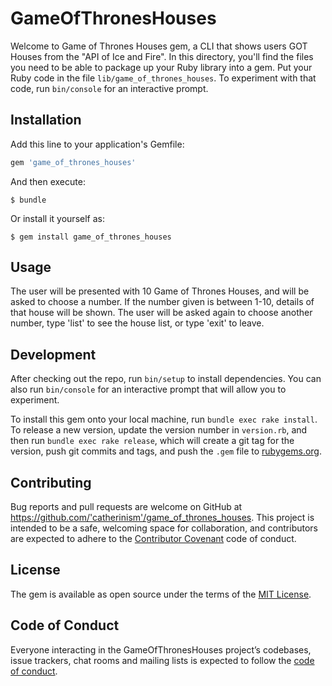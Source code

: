 # GameOfThronesHouses

Welcome to Game of Thrones Houses gem, a CLI that shows users GOT Houses from the "API of Ice and Fire". In this directory, you'll find the files you need to be able to package up your Ruby library into a gem. Put your Ruby code in the file `lib/game_of_thrones_houses`. To experiment with that code, run `bin/console` for an interactive prompt.

## Installation

Add this line to your application's Gemfile:

```ruby
gem 'game_of_thrones_houses'
```

And then execute:

    $ bundle

Or install it yourself as:

    $ gem install game_of_thrones_houses

## Usage

The user will be presented with 10 Game of Thrones Houses, and will be asked to choose a number. If the number given is between 1-10, details of that house will be shown. The user will be asked again to choose another number, type 'list' to see the house list, or type 'exit' to leave.

## Development

After checking out the repo, run `bin/setup` to install dependencies. You can also run `bin/console` for an interactive prompt that will allow you to experiment.

To install this gem onto your local machine, run `bundle exec rake install`. To release a new version, update the version number in `version.rb`, and then run `bundle exec rake release`, which will create a git tag for the version, push git commits and tags, and push the `.gem` file to [rubygems.org](https://rubygems.org).

## Contributing

Bug reports and pull requests are welcome on GitHub at https://github.com/'catherinism'/game_of_thrones_houses. This project is intended to be a safe, welcoming space for collaboration, and contributors are expected to adhere to the [Contributor Covenant](http://contributor-covenant.org) code of conduct.

## License

The gem is available as open source under the terms of the [MIT License](https://opensource.org/licenses/MIT).

## Code of Conduct

Everyone interacting in the GameOfThronesHouses project’s codebases, issue trackers, chat rooms and mailing lists is expected to follow the [code of conduct](https://github.com/'catherinism'/game_of_thrones_houses/blob/master/CODE_OF_CONDUCT.md).
